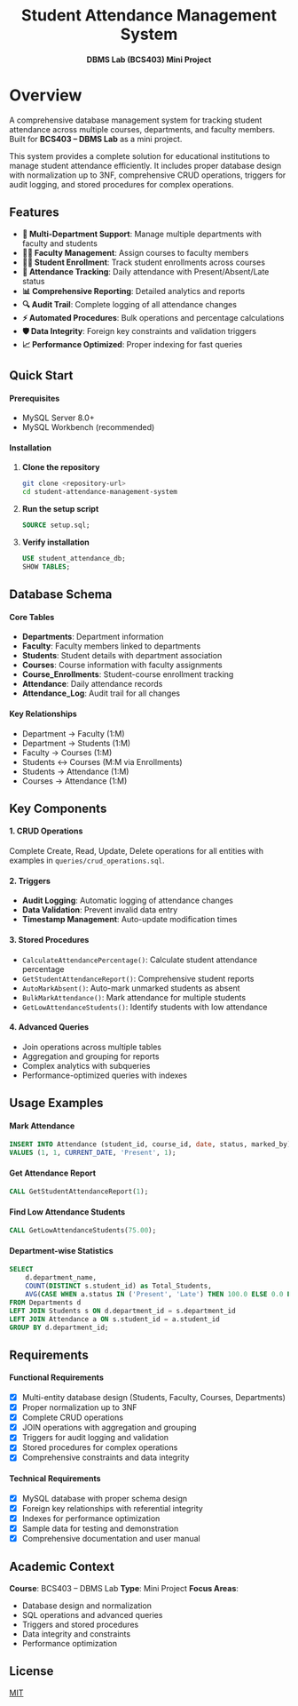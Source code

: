 <div align="center">
<h1>Student Attendance Management System</h1>
<h4>DBMS Lab (BCS403) Mini Project</h4>
</div>

# Overview

A comprehensive database management system for tracking student attendance across multiple courses, departments, and faculty members. Built for **BCS403 – DBMS Lab** as a mini project.

This system provides a complete solution for educational institutions to manage student attendance efficiently. It includes proper database design with normalization up to 3NF, comprehensive CRUD operations, triggers for audit logging, and stored procedures for complex operations.

## Features

- **🏢 Multi-Department Support**: Manage multiple departments with faculty and students
- **👨‍🏫 Faculty Management**: Assign courses to faculty members
- **👨‍🎓 Student Enrollment**: Track student enrollments across courses
- **📅 Attendance Tracking**: Daily attendance with Present/Absent/Late status
- **📊 Comprehensive Reporting**: Detailed analytics and reports
- **🔍 Audit Trail**: Complete logging of all attendance changes
- **⚡ Automated Procedures**: Bulk operations and percentage calculations
- **🛡️ Data Integrity**: Foreign key constraints and validation triggers
- **📈 Performance Optimized**: Proper indexing for fast queries

## Quick Start

#### Prerequisites

- MySQL Server 8.0+
- MySQL Workbench (recommended)

#### Installation

1. **Clone the repository**

   ```bash
   git clone <repository-url>
   cd student-attendance-management-system
   ```

2. **Run the setup script**

   ```sql
   SOURCE setup.sql;
   ```

3. **Verify installation**
   ```sql
   USE student_attendance_db;
   SHOW TABLES;
   ```

## Database Schema

#### Core Tables

- **Departments**: Department information
- **Faculty**: Faculty members linked to departments
- **Students**: Student details with department association
- **Courses**: Course information with faculty assignments
- **Course_Enrollments**: Student-course enrollment tracking
- **Attendance**: Daily attendance records
- **Attendance_Log**: Audit trail for all changes

#### Key Relationships

- Department → Faculty (1:M)
- Department → Students (1:M)
- Faculty → Courses (1:M)
- Students ↔ Courses (M:M via Enrollments)
- Students → Attendance (1:M)
- Courses → Attendance (1:M)

## Key Components

#### 1. **CRUD Operations**

Complete Create, Read, Update, Delete operations for all entities with examples in `queries/crud_operations.sql`.

#### 2. **Triggers**

- **Audit Logging**: Automatic logging of attendance changes
- **Data Validation**: Prevent invalid data entry
- **Timestamp Management**: Auto-update modification times

#### 3. **Stored Procedures**

- `CalculateAttendancePercentage()`: Calculate student attendance percentage
- `GetStudentAttendanceReport()`: Comprehensive student reports
- `AutoMarkAbsent()`: Auto-mark unmarked students as absent
- `BulkMarkAttendance()`: Mark attendance for multiple students
- `GetLowAttendanceStudents()`: Identify students with low attendance

#### 4. **Advanced Queries**

- Join operations across multiple tables
- Aggregation and grouping for reports
- Complex analytics with subqueries
- Performance-optimized queries with indexes

## Usage Examples

#### Mark Attendance

```sql
INSERT INTO Attendance (student_id, course_id, date, status, marked_by)
VALUES (1, 1, CURRENT_DATE, 'Present', 1);
```

#### Get Attendance Report

```sql
CALL GetStudentAttendanceReport(1);
```

#### Find Low Attendance Students

```sql
CALL GetLowAttendanceStudents(75.00);
```

#### Department-wise Statistics

```sql
SELECT
    d.department_name,
    COUNT(DISTINCT s.student_id) as Total_Students,
    AVG(CASE WHEN a.status IN ('Present', 'Late') THEN 100.0 ELSE 0.0 END) as Avg_Attendance
FROM Departments d
LEFT JOIN Students s ON d.department_id = s.department_id
LEFT JOIN Attendance a ON s.student_id = a.student_id
GROUP BY d.department_id;
```

## Requirements

#### Functional Requirements

- [x] Multi-entity database design (Students, Faculty, Courses, Departments)
- [x] Proper normalization up to 3NF
- [x] Complete CRUD operations
- [x] JOIN operations with aggregation and grouping
- [x] Triggers for audit logging and validation
- [x] Stored procedures for complex operations
- [x] Comprehensive constraints and data integrity

#### Technical Requirements

- [x] MySQL database with proper schema design
- [x] Foreign key relationships with referential integrity
- [x] Indexes for performance optimization
- [x] Sample data for testing and demonstration
- [x] Comprehensive documentation and user manual

## Academic Context

**Course**: BCS403 – DBMS Lab
**Type**: Mini Project
**Focus Areas**:

- Database design and normalization
- SQL operations and advanced queries
- Triggers and stored procedures
- Data integrity and constraints
- Performance optimization

## License

[MIT](https://github.com/iamanjali1003/student-attendance-management-system/blob/main/LICENSE)
